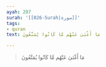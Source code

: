 ```yaml
---
ayah: 207
surah: '[[026-Surah|سورة]]'
tags:
- quran
text: مَا أَغْنَىٰ عَنْهُم مَّا كَانُوا يُمَتَّعُونَ

---
```

> مَا أَغْنَىٰ عَنْهُم مَّا كَانُوا يُمَتَّعُونَ

